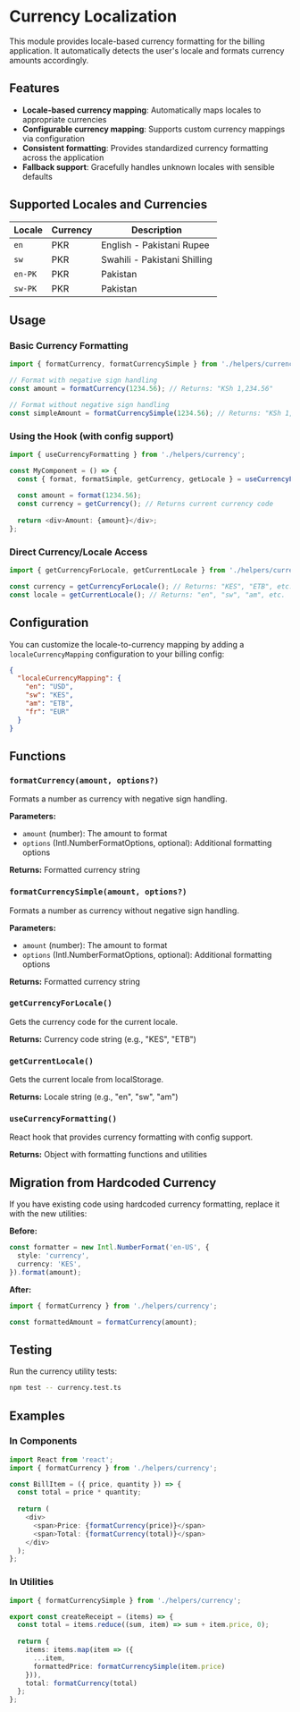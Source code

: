 # Currency Localization

This module provides locale-based currency formatting for the billing application. It automatically detects the user's locale and formats currency amounts accordingly.

## Features

- **Locale-based currency mapping**: Automatically maps locales to appropriate currencies
- **Configurable currency mapping**: Supports custom currency mappings via configuration
- **Consistent formatting**: Provides standardized currency formatting across the application
- **Fallback support**: Gracefully handles unknown locales with sensible defaults

## Supported Locales and Currencies

| Locale  | Currency | Description                  |
| ------- | -------- | ---------------------------- |
| `en`    | PKR      | English - Pakistani Rupee    |
| `sw`    | PKR      | Swahili - Pakistani Shilling |
| `en-PK` | PKR      | Pakistan                     |
| `sw-PK` | PKR      | Pakistan                     |

## Usage

### Basic Currency Formatting

```typescript
import { formatCurrency, formatCurrencySimple } from './helpers/currency';

// Format with negative sign handling
const amount = formatCurrency(1234.56); // Returns: "KSh 1,234.56"

// Format without negative sign handling
const simpleAmount = formatCurrencySimple(1234.56); // Returns: "KSh 1,234.56"
```

### Using the Hook (with config support)

```typescript
import { useCurrencyFormatting } from './helpers/currency';

const MyComponent = () => {
  const { format, formatSimple, getCurrency, getLocale } = useCurrencyFormatting();
  
  const amount = format(1234.56);
  const currency = getCurrency(); // Returns current currency code
  
  return <div>Amount: {amount}</div>;
};
```

### Direct Currency/Locale Access

```typescript
import { getCurrencyForLocale, getCurrentLocale } from './helpers/currency';

const currency = getCurrencyForLocale(); // Returns: "KES", "ETB", etc.
const locale = getCurrentLocale(); // Returns: "en", "sw", "am", etc.
```

## Configuration

You can customize the locale-to-currency mapping by adding a `localeCurrencyMapping` configuration to your billing config:

```json
{
  "localeCurrencyMapping": {
    "en": "USD",
    "sw": "KES", 
    "am": "ETB",
    "fr": "EUR"
  }
}
```

## Functions

### `formatCurrency(amount, options?)`
Formats a number as currency with negative sign handling.

**Parameters:**
- `amount` (number): The amount to format
- `options` (Intl.NumberFormatOptions, optional): Additional formatting options

**Returns:** Formatted currency string

### `formatCurrencySimple(amount, options?)`
Formats a number as currency without negative sign handling.

**Parameters:**
- `amount` (number): The amount to format
- `options` (Intl.NumberFormatOptions, optional): Additional formatting options

**Returns:** Formatted currency string

### `getCurrencyForLocale()`
Gets the currency code for the current locale.

**Returns:** Currency code string (e.g., "KES", "ETB")

### `getCurrentLocale()`
Gets the current locale from localStorage.

**Returns:** Locale string (e.g., "en", "sw", "am")

### `useCurrencyFormatting()`
React hook that provides currency formatting with config support.

**Returns:** Object with formatting functions and utilities

## Migration from Hardcoded Currency

If you have existing code using hardcoded currency formatting, replace it with the new utilities:

**Before:**
```typescript
const formatter = new Intl.NumberFormat('en-US', {
  style: 'currency',
  currency: 'KES',
}).format(amount);
```

**After:**
```typescript
import { formatCurrency } from './helpers/currency';

const formattedAmount = formatCurrency(amount);
```

## Testing

Run the currency utility tests:

```bash
npm test -- currency.test.ts
```

## Examples

### In Components

```typescript
import React from 'react';
import { formatCurrency } from './helpers/currency';

const BillItem = ({ price, quantity }) => {
  const total = price * quantity;
  
  return (
    <div>
      <span>Price: {formatCurrency(price)}</span>
      <span>Total: {formatCurrency(total)}</span>
    </div>
  );
};
```

### In Utilities

```typescript
import { formatCurrencySimple } from './helpers/currency';

export const createReceipt = (items) => {
  const total = items.reduce((sum, item) => sum + item.price, 0);
  
  return {
    items: items.map(item => ({
      ...item,
      formattedPrice: formatCurrencySimple(item.price)
    })),
    total: formatCurrency(total)
  };
};
``` 